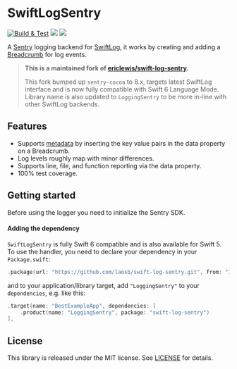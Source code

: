 # SwiftLogSentry

[![Build & Test](https://github.com/laosb/swift-log-sentry/actions/workflows/ci.yml/badge.svg)](https://github.com/laosb/swift-log-sentry/actions/workflows/ci.yml)
[![](https://img.shields.io/endpoint?url=https%3A%2F%2Fswiftpackageindex.com%2Fapi%2Fpackages%2Flaosb%2Fswift-log-sentry%2Fbadge%3Ftype%3Dswift-versions)](https://swiftpackageindex.com/laosb/swift-log-sentry)
[![](https://img.shields.io/endpoint?url=https%3A%2F%2Fswiftpackageindex.com%2Fapi%2Fpackages%2Flaosb%2Fswift-log-sentry%2Fbadge%3Ftype%3Dplatforms)](https://swiftpackageindex.com/laosb/swift-log-sentry)

A [Sentry](https://sentry.com) logging backend for [SwiftLog](https://github.com/apple/swift-log), 
it works by creating and adding a [Breadcrumb](https://docs.sentry.io/platforms/apple/guides/ios/enriching-events/breadcrumbs/) for log events.

> **This is a maintained fork of [ericlewis/swift-log-sentry](https://github.com/ericlewis/swift-log-sentry).**
>
> This fork bumped up `sentry-cocoa` to 8.x, targets latest SwiftLog interface and is now fully compatible with Swift 6 Language Mode. Library name is also updated to `LoggingSentry` to be more in-line with other SwiftLog backends.

## Features

- Supports [metadata](https://github.com/apple/swift-log#logging-metadata) by inserting the key value pairs in the data property on a Breadcrumb. 
- Log levels roughly map with minor differences.
- Supports line, file, and function reporting via the data property.
- 100% test coverage.

## Getting started

Before using the logger you need to initialize the Sentry SDK.

#### Adding the dependency

`SwiftLogSentry` is fully Swift 6 compatible and is also available for Swift 5. To use the handler, you need to declare your dependency in your `Package.swift`:

```swift
.package(url: "https://github.com/laosb/swift-log-sentry.git", from: "1.0.0"),
```

and to your application/library target, add `"LoggingSentry"` to your `dependencies`, e.g. like this:

```swift
.target(name: "BestExampleApp", dependencies: [
    .product(name: "LoggingSentry", package: "swift-log-sentry")
],
```

## License

This library is released under the MIT license. See [LICENSE](LICENSE.md) for details.
